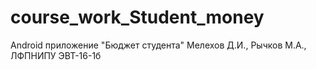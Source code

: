 # course_work_Student_money
Android приложение "Бюджет студента"
Мелехов Д.И., Рычков М.А., ЛФПНИПУ ЭВТ-16-1б
